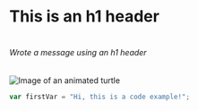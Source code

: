 # <h1>This is an h1 header</h1>
# <h6>Wrote a message using an h1 header</h6>
![Image of an animated turtle](https://img.freepik.com/premium-vector/vector-illustration-cute-cartoon-turtle-white-background_122784-8247.jpg)
``` javascript
var firstVar = "Hi, this is a code example!";
```
